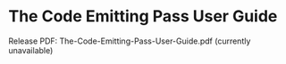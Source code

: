 # The Code Emitting Pass User Guide
Release PDF: The-Code-Emitting-Pass-User-Guide.pdf (currently unavailable)

